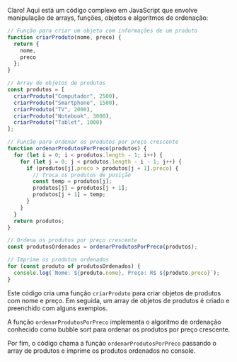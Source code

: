 Claro! Aqui está um código complexo em JavaScript que envolve manipulação de arrays, funções, objetos e algoritmos de ordenação:

```javascript
// Função para criar um objeto com informações de um produto
function criarProduto(nome, preco) {
  return {
    nome,
    preco
  };
}

// Array de objetos de produtos
const produtos = [
  criarProduto("Computador", 2500),
  criarProduto("Smartphone", 1500),
  criarProduto("TV", 2000),
  criarProduto("Notebook", 3000),
  criarProduto("Tablet", 1000)
];

// Função para ordenar os produtos por preço crescente
function ordenarProdutosPorPreco(produtos) {
  for (let i = 0; i < produtos.length - 1; i++) {
    for (let j = 0; j < produtos.length - i - 1; j++) {
      if (produtos[j].preco > produtos[j + 1].preco) {
        // Troca os produtos de posição
        const temp = produtos[j];
        produtos[j] = produtos[j + 1];
        produtos[j + 1] = temp;
      }
    }
  }
  return produtos;
}

// Ordena os produtos por preço crescente
const produtosOrdenados = ordenarProdutosPorPreco(produtos);

// Imprime os produtos ordenados
for (const produto of produtosOrdenados) {
  console.log(`Nome: ${produto.nome}, Preço: R$ ${produto.preco}`);
}
```

Este código cria uma função `criarProduto` para criar objetos de produtos com nome e preço. Em seguida, um array de objetos de produtos é criado e preenchido com alguns exemplos.

A função `ordenarProdutosPorPreco` implementa o algoritmo de ordenação conhecido como bubble sort para ordenar os produtos por preço crescente.

Por fim, o código chama a função `ordenarProdutosPorPreco` passando o array de produtos e imprime os produtos ordenados no console.